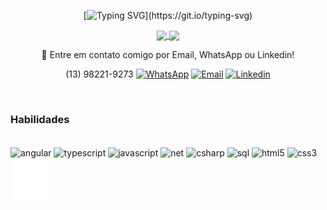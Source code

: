 <div align=center>

   [![Typing SVG](https://readme-typing-svg.demolab.com?font=Fira+Code&duration=3000&pause=2000&color=2383FF&&center=true&Center=truewidth=100%&lines=Ol%C3%A1,+Mundo!;Meu+nome+é+Gustavo+Marcialis;Sou+Dev+Front-End+e+Back-End;)](https://git.io/typing-svg)

<a href="https://github.com/anuraghazra/github-readme-stats">
  <img align="center" src="https://github-readme-stats.vercel.app/api?username=gustavo-marcialis&theme=github_dark&hide_border=true&show_icons=true&hide_boder=true)](https://github.com/anuraghazra/github-readme-stats" />
</a>
  
  <a href="https://github.com/anuraghazra/github-readme-stats">
  <img align="center" src="https://github-readme-stats.vercel.app/api/top-langs/?username=gustavo-marcialis&theme=github_dark&layout=compact&hide_border=true" />
</a> 
  
💬 Entre em contato comigo por Email, WhatsApp ou Linkedin! 

(13) 98221-9273  [![WhatsApp](https://img.shields.io/badge/WhatsApp-25D366?style=for-the-badge&logo=whatsapp&logoColor=white)](https://api.whatsapp.com/send/?phone=%2B5513982219273&text&type=phone_number&app_absent=0)    [![Email](https://img.shields.io/badge/Gmail-D14836?style=for-the-badge&logo=gmail&logoColor=white)](mailto:gustavo.s.marcialis@gmail.com)      [![Linkedin](https://img.shields.io/badge/LinkedIn-0077B5?style=for-the-badge&logo=linkedin&logoColor=white)](http://www.linkedin.com/in/gustavomarcialis)
 
  </div><br>
 
 <div>
 <h3>Habilidades</h3>
 </div>
 <div style="display: inline-block"><br>
    <img align="center" alt="angular" height=70 width=60 src="https://cdn.jsdelivr.net/gh/devicons/devicon/icons/angularjs/angularjs-original.svg" />
    <img align="center" alt="typescript" height=70 width=60 src="https://cdn.jsdelivr.net/gh/devicons/devicon/icons/typescript/typescript-original.svg" />
    <img align="center" alt="javascript" height=70 width=60 src="https://cdn.jsdelivr.net/gh/devicons/devicon/icons/javascript/javascript-original.svg">
      <img align="center" alt="net" height=70 width=60 src="https://cdn.jsdelivr.net/gh/devicons/devicon/icons/dotnetcore/dotnetcore-original.svg" />
      <img align="center" alt="csharp" height=70 width=60 src="https://cdn.jsdelivr.net/gh/devicons/devicon/icons/csharp/csharp-original.svg" />
      <img align="center" alt="sql" height=70 width=60 src="https://cdn.jsdelivr.net/gh/devicons/devicon/icons/microsoftsqlserver/microsoftsqlserver-plain.svg" />
    <img align="center" alt="html5" height=70 width=60 src="https://cdn.jsdelivr.net/gh/devicons/devicon/icons/html5/html5-original.svg" />
    <img align="center" alt="css3" height=70 width=60 src="https://cdn.jsdelivr.net/gh/devicons/devicon/icons/css3/css3-original.svg" />
    <img align="center" alt="github" height=70 width=60 src="github.png"/>   


 </div>
 
 <br><br>
  
  
</div>
